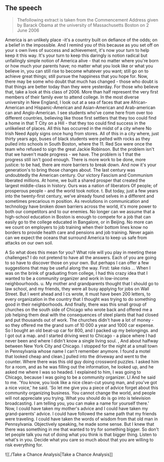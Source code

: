 ## The speech

> Thefollowing extract is taken from the Commencement Address given by Barack Obama at the university of Massachusetts Boston on 2 June 2006


 America is an unlikely place -it's a country built on defiance of the odds; on a belief in the impossible. And I remind you of this because as you set off on your s own lives of success and achievement, it's now your turn to help keep it this way. It's your turn to keep this daringly is notion radical but unfailingly simple  notion of America alive - that no matter where you're born or how much your parents have; no matter what you look like or what you believe in, you can still rise to become whatever you want; still go on to achieve great things; still pursue the happiness that you hope for. Now, there may be some who doubt that much has changed - those who doubt is that things are better today than they were yesterday. For those who believe that, take a look at this class of 2006. More than half represent the very first members of their family ever to attend college. In the most diverse university in New England, I look out at a sea of faces that are African-American and Hispanic-American and Asian-American and Arab-american can and Anglo-American. I see students who've come here from over too different countries, believing like those first settlers that they too could find a home in that T City on a Hill - that they too could find success in the unlikeliest of places. All this has occurred in the midst of a city where No Irish Need Apply signs once hung from stores. All of this in a city where, just thirty years ago, buses of black students were pelted with rocks as they pulled into schools in South Boston, where the 11. Red Sox were once the team who refused to sign the great Jackie Robinson. But the problem isn't that we haven't made progress - we have. The problem is 1 that the progress still isn't good enough. There is more work to be done, more justice: to be had, there are more barriers to break down. And now it's your generation's to bring those changes about. The last century was undoubtedly the American century. Our victory Fascism and Communism liberated millions. At home, we built a shared prosper that created the largest middle-class in history. Ours was a nation of liberators Of people; of prosperous people - and the world took notice. t. But today, just a few years into the twenty-first century, we've already found selves in a different and sometimes precarious m position. As revolutions in communication and technology have broken down barriers across the world, it's more power to both our competitors and to our enemies. No longer can we assume that a high-school education in Boston is enough to compete for a job that can easily go to the college educated in Bangalore, or in Beijing. No more can we count on employers to job training when their bottom lines know no borders to provide health care and pensions and job training. Never again can we expect the oceans that surround America to keep us safe from attacks on our own soil.

A So what does this mean for you? What role will you play in meeting these challenges? I do not pretend to have all the answers. Each of you are going to so have to discover those on your own. But perhaps I can offer a few suggestions that may be useful along the way.  First: take risks … When I was on the brink of graduating from college, I had this crazy idea that I wanted to be a community organizer and work in low-income neighbourhoods. u. My mother and grandparents thought that l should go to law school, and my friends, they were all busy applying for jobs on Wall Street. But I went ahead and I cs wrote, it must have been 200 letters, to every organization in the country that I thought was trying to do something good in their neighborhoods. And finally, there was this small group of churches on the south side of Chicago who wrote back and offered me a job helping them deal with the consequences of steel plants that had closed and put thousands out of work. The churches didn't have a lot of money - so they offered me the grand sum of 10 000 a year and 1000 car expense. So I bought an old beat-up car for 800, and I packed up my belongings. and I got out a map. and I started driving west to Chicago - a place where I had never been and where I didn't know a single living soul. , And about halfway between New York City and Chicago. I stopped for the night at a small town in Pennsylvania whose name I can't remember anymore. I found a motel that looked cheap and clean.] pulled into the driveway and went to the counter. Where there was this old guy doing crossword puzzles. I asked him for a room, and as he was filling out the information, he looked up, and he asked me where I was so headed. I explained to him, I was going to Chicago, because I was going to be a community organizer. LI And he said to me. 'You know, you look like a nice clean-cut young man, and you've got a nice voice,' he said. 'So let me give you a piece of advice forget about this community organizing business. You cannot change the world, and people will not appreciate you trying. What you should do is go into is television broadcasting. I am telling you, you can make a name for yourself there.' Now, I could have taken my mother's advice and I could have taken my grand-parents' advice. I could have followed the same path that my friends were traveling. I could have taken the words of wisdom from that old man in Pennsylvania. Objectively speaking, he made some sense. But I knew that there was something in me that wanted to try for something bigger. So don't let people talk you nut of doing what you think is that bigger thing. Listen to what's in you. Decide what you care so much about that you are willing to risk everything for. 


![[./Take a Chance Analysis|Take a Chance Analysis]]









